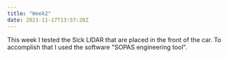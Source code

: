 ```yaml
---
title: "Week2"
date: 2021-11-17T13:57:20Z
---
```


This week I tested the Sick LIDAR that are placed in the front of the car. To accomplish that I used the software "SOPAS engineering tool".

